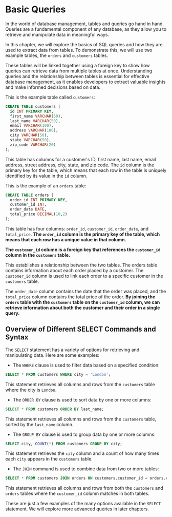 # Basic Queries

In the world of database management, tables and queries go hand in hand. Queries are a fundamental component of any database, as they allow you to retrieve and manipulate data in meaningful ways. 

In this chapter, we will explore the basics of SQL queries and how they are used to extract data from tables. To demonstrate this, we will use two example tables, the `orders` and `customers` tables. 

These tables will be linked together using a foreign key to show how queries can retrieve data from multiple tables at once. Understanding queries and the relationship between tables is essential for effective database management, as it enables developers to extract valuable insights and make informed decisions based on data.

This is the example table called `customers`:

```sql
CREATE TABLE customers (
  id INT PRIMARY KEY,
  first_name VARCHAR(50),
  last_name VARCHAR(50),
  email VARCHAR(100),
  address VARCHAR(100),
  city VARCHAR(50),
  state VARCHAR(50),
  zip_code VARCHAR(20)
);
```

This table has columns for a customer's ID, first name, last name, email address, street address, city, state, and zip code. The `id` column is the primary key for the table, which means that each row in the table is uniquely identified by its value in the `id` column.

This is the example of an `orders` table:

```sql
CREATE TABLE orders (
  order_id INT PRIMARY KEY,
  customer_id INT,
  order_date DATE,
  total_price DECIMAL(10,2)
);
```


This table has four columns: `order_id`, `customer_id`, `order_date`, and `total_price`. **The `order_id` column is the primary key of the table, which means that each row has a unique value in that column.**

**The `customer_id` column is a foreign key that references the `customer_id` column in the `customers` table.** 

This establishes a relationship between the two tables.
The orders table contains information about each order placed by a customer. The `customer_id` column is used to link each order to a specific customer in the `customers` table. 

The `order_date` column contains the date that the order was placed, and the `total_price` column contains the total price of the order. **By joining the `orders` table with the `customers` table on the `customer_id` column, we can retrieve information about both the customer and their order in a single query.**

## Overview of Different SELECT Commands and Syntax

The `SELECT` statement has a variety of options for retrieving and manipulating data. Here are some examples:

* The `WHERE` clause is used to filter data based on a specified condition:
```sql
SELECT * FROM customers WHERE city = 'London';
```
This statement retrieves all columns and rows from the `customers` table where the city is `London`.

* The `ORDER BY` clause is used to sort data by one or more columns:
```sql
SELECT * FROM customers ORDER BY last_name;
```
This statement retrieves all columns and rows from the `customers` table, sorted by the `last_name` column.

* The `GROUP BY` clause is used to group data by one or more columns:
```sql
SELECT city, COUNT(*) FROM customers GROUP BY city;
```
This statement retrieves the `city` column and a count of how many times each `city` appears in the `customers` table.

* The `JOIN` command is used to combine data from two or more tables:
```sql
SELECT * FROM customers JOIN orders ON customers.customer_id = orders.customer_id;
```
This statement retrieves all columns and rows from both the `customers` and `orders` tables where the `customer_id` column matches in both tables.

These are just a few examples of the many options available in the `SELECT` statement. We will explore more advanced queries in later chapters.




